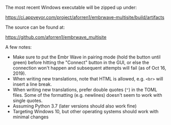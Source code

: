 
The most recent Windows executable will be zipped up under:

https://ci.appveyor.com/project/aforren1/embrwave-multisite/build/artifacts

The source can be found at:

https://github.com/aforren1/embrwave_multisite

A few notes:
 - Make sure to put the Embr Wave in pairing mode (hold the button until green) before hitting
   the "Connect" button in the GUI, or else the connection won't happen and subsequent attempts
   will fail (as of Oct 16, 2019).
 - When writing new translations, note that HTML is allowed, e.g. `<br>` will insert a line break.
 - When writing new translations, prefer double quotes (`"`) in the TOML files. Some of the formatting (e.g. newlines) doesn't seem to work with single quotes. 
 - Assuming Python 3.7 (later versions should also work fine)
 - Targeting Windows 10, but other operating systems should work with minimal changes
